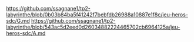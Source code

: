 https://github.com/ssagnane1/tp2-labyrinthe/blob/0b03b84ba5f41242f7bebfdb26988a10887e1f8c/jeu-heros-sdc/G.md
https://github.com/ssagnane1/tp2-labyrinthe/blob/543ac5d2eed0d26034882224465702cb6964125a/jeu-heros-sdc/A.md
